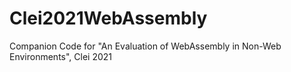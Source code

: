 # Clei2021WebAssembly
Companion Code for "An Evaluation of WebAssembly in Non-Web Environments", Clei 2021
